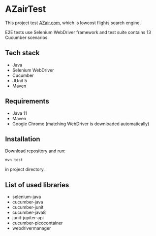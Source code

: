# AZairTest

This project test [AZair.com](https://www.azair.com), which is lowcost flights search engine. 

E2E tests use Selenium WebDriver framework and test suite contains 13 Cucumber scenarios.

## Tech stack

* Java
* Selenium WebDriver
* Cucumber
* JUnit 5
* Maven

## Requirements

* Java 11
* Maven
* Google Chrome (matching WebDriver is downloaded automatically)

## Installation

Download repository and run:

```bash
mvn test
```
in project directory.

## List of used libraries
* selenium-java
* cucumber-java
* cucumber-junit
* cucumber-java8
* junit-jupiter-api
* cucumber-picocontainer
* webdrivermanager
